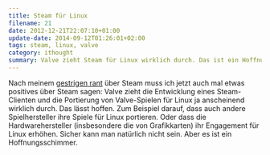 ```yaml
---
title: Steam für Linux
filename: 21
date: 2012-12-21T22:07:10+01:00
update-date: 2014-09-12T01:26:01+02:00
tags: steam, linux, valve
category: ithought
summary: Valve zieht Steam für Linux wirklich durch. Das ist ein Hoffnungsschimmer.
---
```


Nach meinem [gestrigen rant](/blogposts/20) über Steam muss ich jetzt auch mal etwas positives über Steam sagen: Valve zieht die Entwicklung eines Steam\-Clienten und die Portierung von Valve\-Spielen für Linux ja anscheinend wirklich durch. Das lässt hoffen. Zum Beispiel darauf, dass auch andere Spielhersteller ihre Spiele für Linux portieren. Oder dass die Hardwarehersteller (insbesondere die von Grafikkarten) ihr Engagement für Linux erhöhen. Sicher kann man natürlich nicht sein. Aber es ist ein Hoffnungsschimmer.

